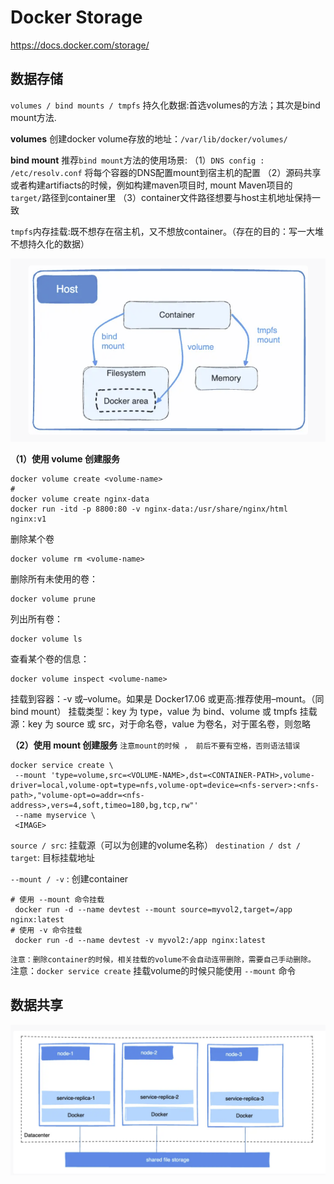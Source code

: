 # Docker Storage
https://docs.docker.com/storage/

## 数据存储
`volumes / bind mounts / tmpfs`
持久化数据:首选volumes的方法；其次是bind mount方法.

**volumes**
创建docker volume存放的地址：`/var/lib/docker/volumes/`

**bind mount**
推荐`bind mount`方法的使用场景:
（1）`DNS config :  /etc/resolv.conf` 将每个容器的DNS配置mount到宿主机的配置
（2）源码共享或者构建artifiacts的时候，例如构建maven项目时, mount Maven项目的 `target/`路径到container里 
（3）container文件路径想要与host主机地址保持一致

`tmpfs`内存挂载:既不想存在宿主机，又不想放container。（存在的目的：写一大堆不想持久化的数据）



![Alt text](assets/DockerStorage/image.png)

**（1）使用 volume 创建服务**
```shell
docker volume create <volume-name>
# 
docker volume create nginx-data
docker run -itd -p 8800:80 -v nginx-data:/usr/share/nginx/html nginx:v1
```
删除某个卷

```shell
docker volume rm <volume-name>
```
删除所有未使用的卷：
```shell
docker volume prune
```
列出所有卷：
```shell
docker volume ls
```
查看某个卷的信息：
```shell
docker volume inspect <volume-name>
```
挂载到容器：-v 或–volume。如果是 Docker17.06 或更高:推荐使用–mount。（同 bind mount）
挂载类型：key 为 type，value 为 bind、volume 或 tmpfs
挂载源：key 为 source 或 src，对于命名卷，value 为卷名，对于匿名卷，则忽略

**（2）使用 mount 创建服务**
`注意mount的时候 ， 前后不要有空格，否则语法错误`
```shell
docker service create \
 --mount 'type=volume,src=<VOLUME-NAME>,dst=<CONTAINER-PATH>,volume-driver=local,volume-opt=type=nfs,volume-opt=device=<nfs-server>:<nfs-path>,"volume-opt=o=addr=<nfs-address>,vers=4,soft,timeo=180,bg,tcp,rw"'
 --name myservice \
 <IMAGE>
```
`source / src`: 挂载源（可以为创建的volume名称）
`destination / dst / target`: 目标挂载地址

`--mount / -v` : 创建container
```shell
# 使用 --mount 命令挂载
 docker run -d --name devtest --mount source=myvol2,target=/app nginx:latest
# 使用 -v 命令挂载
 docker run -d --name devtest -v myvol2:/app nginx:latest
```
`注意：删除container的时候，相关挂载的volume不会自动连带删除，需要自己手动删除。`
注意：`docker service create` 挂载volume的时候只能使用 `--mount` 命令

## 数据共享

![Alt text](assets/DockerStorage/image-1.png)